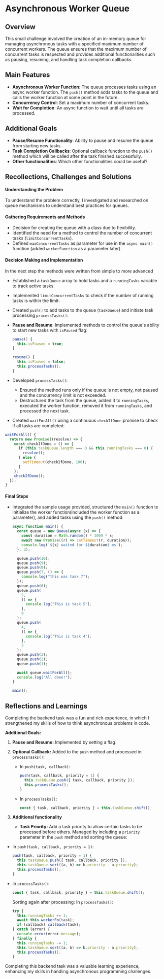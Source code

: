 # Asynchronous Worker Queue

## Overview

This small challenge involved the creation of an in-memory queue for managing asynchronous tasks with a specified maximum number of concurrent workers. The queue ensures that the maximum number of concurrent tasks is respected and provides additional functionalities such as pausing, resuming, and handling task completion callbacks.

## Main Features

- **Asynchronous Worker Function**: The queue processes tasks using an async worker function. The `push()` method adds tasks to the queue and calls the worker function at some point in the future.
- **Concurrency Control**: Set a maximum number of concurrent tasks.
- **Wait for Completion**: An async function to wait until all tasks are processed.

## Additional Goals

- **Pause/Resume Functionality**: Ability to pause and resume the queue from starting new tasks.
- **Task Completion Callbacks**: Optional callback function to the `push()` method which will be called after the task finished successfully.
- **Other functionalities**: Which other functionalities could be useful?

## Recollections, Challenges and Solutions

#### Understanding the Problem

To understand the problem correctly, I investigated and researched on queue mechanisms to understand best practices for queues.

#### Gathering Requirements and Methods

- Decision for creating the queue with a class due to flexibility.
- Identified the need for a method to control the number of concurrent tasks (`limitConcurrentTasks`).
- Defined `maxConcurrentTasks` as parameter for use in the `async main()` function (added `workerFunction` as a parameter later).

#### Decision Making and Implementation

In the next step the methods were written from simple to more advanced

- Established a `taskQueue` array to hold tasks and a `runningTasks` variable to track active tasks.
- Implemented `limitConcurrentTasks` to check if the number of running tasks is within the limit:
- Created `push()` to add tasks to the queue (`taskQueue`) and initiate task processing `processTasks()`:

- **Pause and Resume**: Implemented methods to control the queue's ability to start new tasks with `isPaused` flag:

  ```javascript
  pause() {
    this.isPaused = true;
  }

  resume() {
    this.isPaused = false;
    this.processTasks();
  }
  ```

- Developed `processTasks()`:

  - Ensured the method runs only if the queue is not empty, not paused and the concurrency limit is not exceeded.
  - Destructured the task from the queue, added it to `runningTasks`, executed the worker function, removed it from `runningTasks`, and processed the next task.

- Created `waitForAll()` using a continuous `checkIfDone` promise to check if all tasks are completed:

```javascript
waitForAll() {
  return new Promise((resolve) => {
    const checkIfDone = () => {
      if (this.taskQueue.length === 0 && this.runningTasks === 0) {
        resolve();
      } else {
        setTimeout(checkIfDone, 100);
      }
    };
    checkIfDone();
  });
}
```

#### Final Steps

- Integrated the sample usage provided, structured the `main()` function to initialize the worker function(included the worker function as a parameter), and added tasks using the `push()` method:

  ```javascript
  async function main() {
    const queue = new Queue(async (x) => {
      const duration = Math.random() * 1000 * x;
      await new Promise((r) => setTimeout(r, duration));
      console.log(`${x} waited for ${duration} ms`);
    }, 3);

    queue.push(10);
    queue.push(9);
    queue.push(8);
    queue.push(7, () => {
      console.log("this was task 7");
    });
    queue.push(6);
    queue.push(
      5,
      () => {
        console.log("This is task 5");
      },
      9
    );
    queue.push(
      4,
      () => {
        console.log("This is task 4");
      },
      3
    );
    queue.push(3);
    queue.push(2);
    queue.push(1);

    await queue.waitForAll();
    console.log("All done!");
  }

  main();
  ```

## Reflections and Learnings

Completing the backend task was a fun and rich experience, in which I strengthened my skills of how to think asynchronous problems in code.

**Additional Goals:**

1. **Pause and Resume:** Implemented by setting a flag.
2. **Optional Callback:** Added to the `push` method and processed in `processTasks()`:
   - In `push(task, callback)`:
     ```javascript
     push(task, callback, priority = 1) {
       this.taskQueue.push({ task, callback, priority });
       this.processTasks();
     }
     ```
   - In `processTasks()`:
     ```javascript
     const { task, callback, priority } = this.taskQueue.shift();
     ```
3. **Additional functionality**

   - **Task Priority:** Add a task priority to allow certain tasks to be processed before others. Managed by including a `priority` parameter in the `push` method and sorting the queue:

- In `push(task, callback, priority = 1)`:
  ```javascript
  push(task, callback, priority = 1) {
    this.taskQueue.push({ task, callback, priority });
    this.taskQueue.sort((a, b) => b.priority - a.priority);
    this.processTasks();
  }
  ```
- In `processTasks()`:
  ```javascript
  const { task, callback, priority } = this.taskQueue.shift();
  ```
  Sorting again after processing:
  In `processTasks()`:
  ```javascript
  try {
    this.runningTasks += 1;
    await this.workerFn(task);
    if (callback) callback(task);
  } catch (error) {
    console.error(error.message);
  } finally {
    this.runningTasks -= 1;
    this.taskQueue.sort((a, b) => b.priority - a.priority);
    this.processTasks();
  }
  ```

Completing this backend task was a valuable learning experience, enhancing my skills in handling asynchronous programming challenges.
